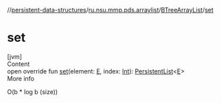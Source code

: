 //[persistent-data-structures](../../index.md)/[ru.nsu.mmp.pds.arraylist](../index.md)/[BTreeArrayList](index.md)/[set](set.md)



# set  
[jvm]  
Content  
open override fun [set](set.md)(element: [E](index.md), index: [Int](https://kotlinlang.org/api/latest/jvm/stdlib/kotlin/-int/index.html)): [PersistentList](../-persistent-list/index.md)<[E](index.md)>  
More info  


O(b * log b (size))

  



